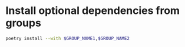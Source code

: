 # Install optional dependencies from groups
``` sh
poetry install --with $GROUP_NAME1,$GROUP_NAME2
```
